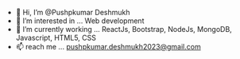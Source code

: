 - 👋 Hi, I’m @Pushpkumar Deshmukh 
- 👀 I’m interested in ... Web development
- 🌱 I’m currently working ... ReactJs, Bootstrap, NodeJs, MongoDB, Javascript, HTML5, CSS 
- 📫 reach me ... pushpkumar.deshmukh2023@gmail.com

<!---
Pushpkumar-Deshmukh2023/Pushpkumar-Deshmukh2023 is a ✨ special ✨ repository because its `README.md` (this file) appears on your GitHub profile.
You can click the Preview link to take a look at your changes.
--->
